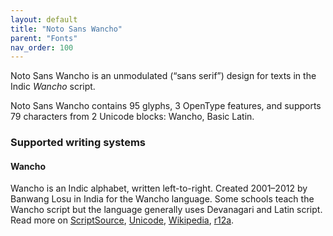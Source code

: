 ```yaml
---
layout: default
title: "Noto Sans Wancho"
parent: "Fonts"
nav_order: 100
---
```

Noto Sans Wancho is an unmodulated (“sans serif”) design for texts in the Indic _Wancho_ script. 

Noto Sans Wancho contains 95 glyphs, 3 OpenType features, and supports 79 characters from 2 Unicode blocks: Wancho, Basic Latin.


### Supported writing systems


#### Wancho

Wancho is an Indic alphabet, written left-to-right. Created 2001–2012 by Banwang Losu in India for the Wancho language. Some schools teach the Wancho script but the language generally uses Devanagari and Latin script. Read more on [ScriptSource](https://scriptsource.org/scr/Wcho), [Unicode](https://www.unicode.org/versions/Unicode13.0.0/ch13.pdf#G46061), [Wikipedia](https://en.wikipedia.org/wiki/ISO_15924:Wcho), [r12a](https://r12a.github.io/scripts/links?iso=Wcho).

